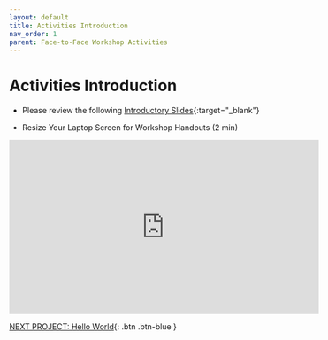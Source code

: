 ```yaml
---
layout: default
title: Activities Introduction
nav_order: 1
parent: Face-to-Face Workshop Activities
---
```


# Activities Introduction

- Please review the following [Introductory Slides](https://goo.gl/6BaeTh){:target="_blank"}


- Resize Your Laptop Screen for Workshop Handouts (2 min)
<iframe width="560" height="315" src="https://www.youtube.com/embed/Igk5hZUfzN0" title="YouTube video player" frameborder="0" allow="accelerometer; autoplay; clipboard-write; encrypted-media; gyroscope; picture-in-picture" allowfullscreen></iframe>

[NEXT PROJECT: Hello World](hello_world.html){: .btn .btn-blue }

